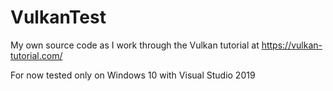 # VulkanTest

My own source code as I work through the Vulkan tutorial at https://vulkan-tutorial.com/

For now tested only on Windows 10 with Visual Studio 2019
